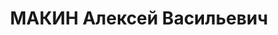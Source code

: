 ---
title: МАКИН Алексей Васильевич
description: 'Род. в 1881, д.Сальново Александров.р-на Ярослав.обл., инструктор по
  питанию треста Московских гостиниц

  ВК ВС в марте 1937 дело отправлено на доследование. Приговор: тройка при УНКВД СССР
  по МО, 20.12.1937 - 8 лет ИТЛ

  Реабилитация: ВК ВС СССР, 15.12.55'
---